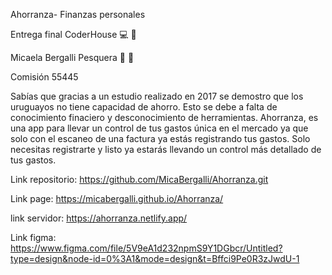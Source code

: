 Ahorranza- Finanzas personales

Entrega final CoderHouse 💻 📱

Micaela Bergalli Pesquera 🚀 💙

Comisión 55445

Sabías que gracias a un estudio realizado en 2017 se demostro que los uruguayos no tiene capacidad de ahorro.
Esto se debe a falta de conocimiento finaciero y desconocimiento de herramientas.
Ahorranza, es una app para llevar un control de tus gastos única en el mercado ya que solo con el escaneo de una factura ya estás registrando tus gastos.
Solo necesitas registrarte y listo ya estarás llevando un control más detallado de tus gastos.

Link repositorio: https://github.com/MicaBergalli/Ahorranza.git

Link page: https://micabergalli.github.io/Ahorranza/

link servidor: https://ahorranza.netlify.app/

Link figma: https://www.figma.com/file/5V9eA1d232npmS9Y1DGbcr/Untitled?type=design&node-id=0%3A1&mode=design&t=Bffci9Pe0R3zJwdU-1